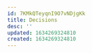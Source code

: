 ```yaml
---
id: 7KMkQTeyqnI9O7vNDjgKk
title: Decisions
desc: ''
updated: 1634269324810
created: 1634269324810
---
```


